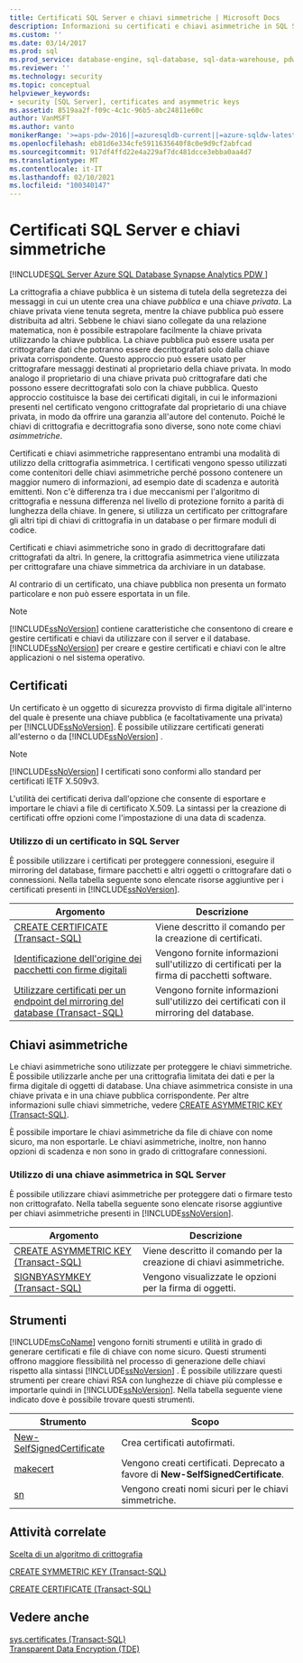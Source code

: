 ```yaml
---
title: Certificati SQL Server e chiavi simmetriche | Microsoft Docs
description: Informazioni su certificati e chiavi asimmetriche in SQL Server, inclusi i certificati generati esternamente o generati da SQL Server, gli strumenti e le attività correlate.
ms.custom: ''
ms.date: 03/14/2017
ms.prod: sql
ms.prod_service: database-engine, sql-database, sql-data-warehouse, pdw
ms.reviewer: ''
ms.technology: security
ms.topic: conceptual
helpviewer_keywords:
- security [SQL Server], certificates and asymmetric keys
ms.assetid: 8519aa2f-f09c-4c1c-96b5-abc24811e60c
author: VanMSFT
ms.author: vanto
monikerRange: '>=aps-pdw-2016||=azuresqldb-current||=azure-sqldw-latest||>=sql-server-2016||>=sql-server-linux-2017||=azuresqldb-mi-current'
ms.openlocfilehash: eb81d6e334cfe5911635640f8c0e9d9cf2abfcad
ms.sourcegitcommit: 917df4ffd22e4a229af7dc481dcce3ebba0aa4d7
ms.translationtype: MT
ms.contentlocale: it-IT
ms.lasthandoff: 02/10/2021
ms.locfileid: "100340147"
---
```

# <a name="sql-server-certificates-and-asymmetric-keys"></a>Certificati SQL Server e chiavi simmetriche
[!INCLUDE[SQL Server Azure SQL Database Synapse Analytics PDW ](../../includes/applies-to-version/sql-asdb-asdbmi-asa-pdw.md)]

 La crittografia a chiave pubblica è un sistema di tutela della segretezza dei messaggi in cui un utente crea una chiave *pubblica* e una chiave *privata*. La chiave privata viene tenuta segreta, mentre la chiave pubblica può essere distribuita ad altri. Sebbene le chiavi siano collegate da una relazione matematica, non è possibile estrapolare facilmente la chiave privata utilizzando la chiave pubblica. La chiave pubblica può essere usata per crittografare dati che potranno essere decrittografati solo dalla chiave privata corrispondente. Questo approccio può essere usato per crittografare messaggi destinati al proprietario della chiave privata. In modo analogo il proprietario di una chiave privata può crittografare dati che possono essere decrittografati solo con la chiave pubblica. Questo approccio costituisce la base dei certificati digitali, in cui le informazioni presenti nel certificato vengono crittografate dal proprietario di una chiave privata, in modo da offrire una garanzia all'autore del contenuto. Poiché le chiavi di crittografia e decrittografia sono diverse, sono note come chiavi *asimmetriche*.
  
 Certificati e chiavi asimmetriche rappresentano entrambi una modalità di utilizzo della crittografia asimmetrica. I certificati vengono spesso utilizzati come contenitori delle chiavi asimmetriche perché possono contenere un maggior numero di informazioni, ad esempio date di scadenza e autorità emittenti. Non c'è differenza tra i due meccanismi per l'algoritmo di crittografia e nessuna differenza nel livello di protezione fornito a parità di lunghezza della chiave. In genere, si utilizza un certificato per crittografare gli altri tipi di chiavi di crittografia in un database o per firmare moduli di codice.  
  
 Certificati e chiavi asimmetriche sono in grado di decrittografare dati crittografati da altri. In genere, la crittografia asimmetrica viene utilizzata per crittografare una chiave simmetrica da archiviare in un database.  
  
 Al contrario di un certificato, una chiave pubblica non presenta un formato particolare e non può essere esportata in un file.  
  
> [!NOTE]  
>  [!INCLUDE[ssNoVersion](../../includes/ssnoversion-md.md)] contiene caratteristiche che consentono di creare e gestire certificati e chiavi da utilizzare con il server e il database. [!INCLUDE[ssNoVersion](../../includes/ssnoversion-md.md)] per creare e gestire certificati e chiavi con le altre applicazioni o nel sistema operativo.  
  
## <a name="certificates"></a>Certificati  
 Un certificato è un oggetto di sicurezza provvisto di firma digitale all'interno del quale è presente una chiave pubblica (e facoltativamente una privata) per [!INCLUDE[ssNoVersion](../../includes/ssnoversion-md.md)]. È possibile utilizzare certificati generati all'esterno o da [!INCLUDE[ssNoVersion](../../includes/ssnoversion-md.md)] .  
  
> [!NOTE]  
>  [!INCLUDE[ssNoVersion](../../includes/ssnoversion-md.md)] I certificati sono conformi allo standard per certificati IETF X.509v3.  
  
 L'utilità dei certificati deriva dall'opzione che consente di esportare e importare le chiavi a file di certificato X.509. La sintassi per la creazione di certificati offre opzioni come l'impostazione di una data di scadenza.  
  
### <a name="using-a-certificate-in-sql-server"></a>Utilizzo di un certificato in SQL Server  
 È possibile utilizzare i certificati per proteggere connessioni, eseguire il mirroring del database, firmare pacchetti e altri oggetti o crittografare dati o connessioni. Nella tabella seguente sono elencate risorse aggiuntive per i certificati presenti in [!INCLUDE[ssNoVersion](../../includes/ssnoversion-md.md)].  
  
|Argomento|Descrizione|  
|-----------|-----------------|  
|[CREATE CERTIFICATE &#40;Transact-SQL&#41;](../../t-sql/statements/create-certificate-transact-sql.md)|Viene descritto il comando per la creazione di certificati.|  
|[Identificazione dell'origine dei pacchetti con firme digitali](../../integration-services/security/identify-the-source-of-packages-with-digital-signatures.md)|Vengono fornite informazioni sull'utilizzo di certificati per la firma di pacchetti software.|  
|[Utilizzare certificati per un endpoint del mirroring del database &#40;Transact-SQL&#41;](../../database-engine/database-mirroring/use-certificates-for-a-database-mirroring-endpoint-transact-sql.md)|Vengono fornite informazioni sull'utilizzo dei certificati con il mirroring del database.|  
  
## <a name="asymmetric-keys"></a>Chiavi asimmetriche  
 Le chiavi asimmetriche sono utilizzate per proteggere le chiavi simmetriche. È possibile utilizzarle anche per una crittografia limitata dei dati e per la firma digitale di oggetti di database. Una chiave asimmetrica consiste in una chiave privata e in una chiave pubblica corrispondente. Per altre informazioni sulle chiavi simmetriche, vedere [CREATE ASYMMETRIC KEY &#40;Transact-SQL&#41;](../../t-sql/statements/create-asymmetric-key-transact-sql.md).  
  
 È possibile importare le chiavi asimmetriche da file di chiave con nome sicuro, ma non esportarle. Le chiavi asimmetriche, inoltre, non hanno opzioni di scadenza e non sono in grado di crittografare connessioni.  
  
### <a name="using-an-asymmetric-key-in-sql-server"></a>Utilizzo di una chiave asimmetrica in SQL Server  
 È possibile utilizzare chiavi asimmetriche per proteggere dati o firmare testo non crittografato. Nella tabella seguente sono elencate risorse aggiuntive per chiavi asimmetriche presenti in [!INCLUDE[ssNoVersion](../../includes/ssnoversion-md.md)].  
  
|Argomento|Descrizione|  
|-----------|-----------------|  
|[CREATE ASYMMETRIC KEY &#40;Transact-SQL&#41;](../../t-sql/statements/create-asymmetric-key-transact-sql.md)|Viene descritto il comando per la creazione di chiavi asimmetriche.|  
|[SIGNBYASYMKEY &#40;Transact-SQL&#41;](../../t-sql/functions/signbyasymkey-transact-sql.md)|Vengono visualizzate le opzioni per la firma di oggetti.|  
  
## <a name="tools"></a>Strumenti  
 [!INCLUDE[msCoName](../../includes/msconame-md.md)] vengono forniti strumenti e utilità in grado di generare certificati e file di chiave con nome sicuro. Questi strumenti offrono maggiore flessibilità nel processo di generazione delle chiavi rispetto alla sintassi [!INCLUDE[ssNoVersion](../../includes/ssnoversion-md.md)] . È possibile utilizzare questi strumenti per creare chiavi RSA con lunghezze di chiave più complesse e importarle quindi in [!INCLUDE[ssNoVersion](../../includes/ssnoversion-md.md)]. Nella tabella seguente viene indicato dove è possibile trovare questi strumenti.  
  
| Strumento | Scopo |
| ---- | ------- |
|[New-SelfSignedCertificate](/powershell/module/pkiclient/new-selfsignedcertificate)|Crea certificati autofirmati.|  
|[makecert](/windows/desktop/SecCrypto/makecert)|Vengono creati certificati. Deprecato a favore di **New-SelfSignedCertificate**.|  
|[sn](/dotnet/framework/tools/sn-exe-strong-name-tool)|Vengono creati nomi sicuri per le chiavi simmetriche.|  
  
## <a name="related-tasks"></a>Attività correlate  
 [Scelta di un algoritmo di crittografia](../../relational-databases/security/encryption/choose-an-encryption-algorithm.md)  
  
 [CREATE SYMMETRIC KEY &#40;Transact-SQL&#41;](../../t-sql/statements/create-symmetric-key-transact-sql.md)  
  
 [CREATE CERTIFICATE &#40;Transact-SQL&#41;](../../t-sql/statements/create-certificate-transact-sql.md)  
  
## <a name="see-also"></a>Vedere anche  
 [sys.certificates &#40;Transact-SQL&#41;](../../relational-databases/system-catalog-views/sys-certificates-transact-sql.md)   
 [Transparent Data Encryption &#40;TDE&#41;](../../relational-databases/security/encryption/transparent-data-encryption.md)  
  
  
